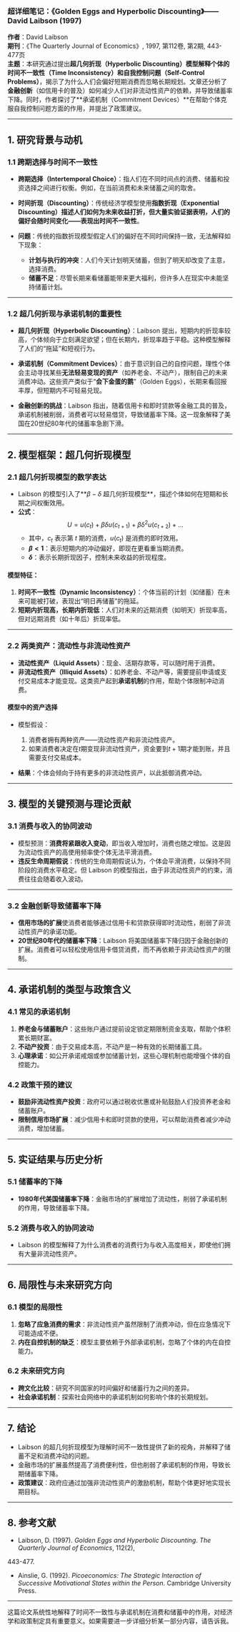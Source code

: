 ### **超详细笔记：《Golden Eggs and Hyperbolic Discounting》——David Laibson (1997)**

**作者**：David Laibson  
**期刊**：《The Quarterly Journal of Economics》, 1997, 第112卷, 第2期, 443-477页  
**主题**：本研究通过提出**超几何折现（Hyperbolic Discounting）**模型解释个体的**时间不一致性（Time Inconsistency）**和**自我控制问题（Self-Control Problems）**，揭示了为什么人们会偏好短期消费而忽略长期规划。文章还分析了**金融创新**（如信用卡的普及）如何减少人们对非流动性资产的依赖，并导致储蓄率下降。同时，作者探讨了**承诺机制（Commitment Devices）**在帮助个体克服自我控制问题方面的作用，并提出了政策建议。

---

## **1. 研究背景与动机**

### **1.1 跨期选择与时间不一致性**
- **跨期选择（Intertemporal Choice）**：指人们在不同时间点的消费、储蓄和投资选择之间进行权衡。例如，在当前消费和未来储蓄之间的取舍。  
- **时间折现（Discounting）**：传统经济学模型使用**指数折现（Exponential Discounting）**描述人们如何为未来收益打折，但大量实验证据表明，人们的偏好会随时间变化——表现出**时间不一致性**。

- **问题**：传统的指数折现模型假定人们的偏好在不同时间保持一致，无法解释如下现象：  
  - **计划与执行的冲突**：人们今天计划明天储蓄，但到了明天却改变了主意，选择消费。  
  - **储蓄不足**：尽管长期来看储蓄能带来更大福利，但许多人在现实中未能坚持储蓄计划。

---

### **1.2 超几何折现与承诺机制的重要性**
- **超几何折现（Hyperbolic Discounting）**：Laibson 提出，短期内的折现率较高，个体倾向于立刻满足欲望；但在长期内，折现率趋于平稳。这种模型解释了人们的“拖延”和短视行为。
- **承诺机制（Commitment Devices）**：由于意识到自己的自控问题，理性个体会主动寻找某些**无法轻易变现的资产**（如养老金、不动产），限制自己的未来消费冲动。这些资产类似于“**会下金蛋的鹅**”（Golden Eggs），长期来看回报丰厚，但短期内不可轻易兑现。

- **金融创新的挑战**：Laibson 指出，随着信用卡和即时贷款等金融工具的普及，承诺机制被削弱，消费者可以轻易借贷，导致储蓄率下降。这一现象解释了美国在20世纪80年代的储蓄率急剧下滑。

---

## **2. 模型框架：超几何折现模型**

### **2.1 超几何折现模型的数学表达**

- Laibson 的模型引入了**$\beta - \delta$ 超几何折现模型**，描述个体如何在短期和长期之间权衡效用。  
- **公式**：
  $$
  U = u(c_t) + \beta \delta u(c_{t+1}) + \beta \delta^2 u(c_{t+2}) + ... 
  $$
  - 其中，$c_t$ 表示第 $t$ 期的消费，$u(c_t)$ 是消费的即时效用。  
  - **$\beta < 1$**：表示短期内的冲动偏好，即现在更看重当期消费。  
  - **$\delta$**：表示长期折现因子，控制未来收益的折现程度。

#### **模型特征**：
1. **时间不一致性（Dynamic Inconsistency）**：个体当前的计划（如储蓄）在未来可能被打破，表现出“明日再储蓄”的拖延。  
2. **短期内折现高，长期内折现低**：人们对未来的近期消费（如明天）折现率高，但对远期消费（如十年后）折现率低。

---

### **2.2 两类资产：流动性与非流动性资产**
- **流动性资产（Liquid Assets）**：现金、活期存款等，可以随时用于消费。  
- **非流动性资产（Illiquid Assets）**：如养老金、不动产等，需要提前申请或支付交易成本才能变现。这类资产起到**承诺机制**的作用，帮助个体限制冲动消费。

#### **模型中的资产选择**
- 模型假设：  
  1. 消费者拥有两种资产——流动性资产和非流动性资产。  
  2. 如果消费者决定在$t$期变现非流动性资产，资金要到$t+1$期才能到账，并且需要支付交易成本。

- **结果**：个体会倾向于持有更多的非流动性资产，以此抵御消费冲动。

---

## **3. 模型的关键预测与理论贡献**

### **3.1 消费与收入的协同波动**
- 模型预测：**消费将紧跟收入变动**，即当收入增加时，消费也随之增加。这是因为流动性资产的高使用频率使个体无法平滑消费。  
- **违反生命周期假说**：传统的生命周期假说认为，个体会平滑消费，以保持不同阶段的消费水平稳定。但 Laibson 的模型指出，由于非流动性资产的约束，消费往往会随着收入波动。

---

### **3.2 金融创新导致储蓄率下降**
- **信用市场的扩展**使消费者能够通过信用卡和贷款获得即时流动性，削弱了非流动性资产的承诺功能。  
- **20世纪80年代的储蓄率下降**：Laibson 将美国储蓄率下降归因于金融创新的扩展。消费者可以轻松使用信用卡借贷消费，而不再依赖于非流动性资产的限制。

---

## **4. 承诺机制的类型与政策含义**

### **4.1 常见的承诺机制**
1. **养老金与储蓄账户**：这些账户通过提前设定锁定期限制资金支取，帮助个体积累长期财富。  
2. **不动产投资**：由于交易成本高，不动产是一种有效的长期储蓄工具。  
3. **心理承诺**：如公开承诺戒烟或参加储蓄计划，这些心理机制也能增强个体的自控能力。

### **4.2 政策干预的建议**
- **鼓励非流动性资产投资**：政府可以通过税收优惠或补贴鼓励人们投资养老金和储蓄账户。  
- **限制信用市场扩展**：减少信用卡和即时贷款的使用，可以帮助消费者减少冲动消费，增加储蓄。

---

## **5. 实证结果与历史分析**

### **5.1 储蓄率的下降**
- **1980年代美国储蓄率下降**：金融市场的扩展增加了流动性，削弱了承诺机制的作用，导致储蓄率下降。

### **5.2 消费与收入的协同波动**
- Laibson 的模型解释了为什么消费者的消费行为与收入高度相关，即使他们拥有大量非流动性资产。

---

## **6. 局限性与未来研究方向**

### **6.1 模型的局限性**
1. **忽略了应急消费的需求**：非流动性资产虽然限制了消费冲动，但在应急情况下可能造成不便。  
2. **内在自控机制的缺乏**：模型主要依赖于外部承诺机制，忽略了个体的内在自控能力。

### **6.2 未来研究方向**
- **跨文化比较**：研究不同国家的时间偏好和储蓄行为之间的差异。  
- **社会承诺机制**：探索社会网络中的承诺机制如何影响个体的长期规划。

---

## **7. 结论**

- Laibson 的超几何折现模型为理解时间不一致性提供了新的视角，并解释了储蓄不足和消费冲动的问题。  
- 金融市场的扩展虽然提高了消费便利性，但也削弱了承诺机制的作用，导致长期储蓄率下降。  
- **政策建议**：政府应通过加强非流动性资产的激励机制，帮助个体更好地实现长期目标。

---

## **8. 参考文献**

- Laibson, D. (1997). *Golden Eggs and Hyperbolic Discounting*. *The Quarterly Journal of Economics*, 112(2),

 443-477.  
- Ainslie, G. (1992). *Picoeconomics: The Strategic Interaction of Successive Motivational States within the Person*. Cambridge University Press.  

---

这篇论文系统性地解释了时间不一致性与承诺机制在消费和储蓄中的作用，对经济学和政策制定具有重要意义。如果需要进一步详细分析某一部分内容，请告诉我。